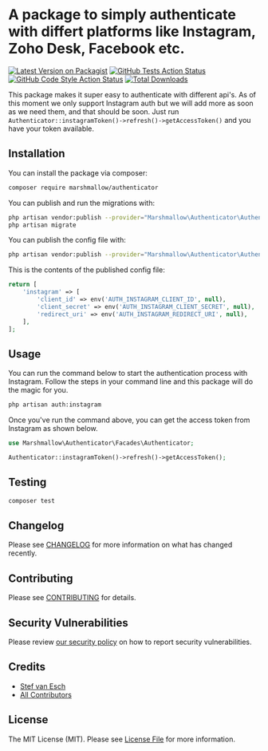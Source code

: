 # A package to simply authenticate with differt platforms like Instagram, Zoho Desk, Facebook etc.

[![Latest Version on Packagist](https://img.shields.io/packagist/v/marshmallow/authenticator.svg?style=flat-square)](https://packagist.org/packages/marshmallow/authenticator)
[![GitHub Tests Action Status](https://img.shields.io/github/workflow/status/marshmallow/authenticator/run-tests?label=tests)](https://github.com/marshmallow/authenticator/actions?query=workflow%3Arun-tests+branch%3Amain)
[![GitHub Code Style Action Status](https://img.shields.io/github/workflow/status/marshmallow/authenticator/Check%20&%20fix%20styling?label=code%20style)](https://github.com/marshmallow/authenticator/actions?query=workflow%3A"Check+%26+fix+styling"+branch%3Amain)
[![Total Downloads](https://img.shields.io/packagist/dt/marshmallow/authenticator.svg?style=flat-square)](https://packagist.org/packages/marshmallow/authenticator)

This package makes it super easy to authenticate with different api's. As of this moment we only support Instagram auth but we will add more as soon as we need them, and that should be soon. Just run `Authenticator::instagramToken()->refresh()->getAccessToken()` and you have your token available.

## Installation

You can install the package via composer:

```bash
composer require marshmallow/authenticator
```

You can publish and run the migrations with:

```bash
php artisan vendor:publish --provider="Marshmallow\Authenticator\AuthenticatorServiceProvider" --tag="authenticator-migrations"
php artisan migrate
```

You can publish the config file with:

```bash
php artisan vendor:publish --provider="Marshmallow\Authenticator\AuthenticatorServiceProvider" --tag="authenticator-config"
```

This is the contents of the published config file:

```php
return [
    'instagram' => [
        'client_id' => env('AUTH_INSTAGRAM_CLIENT_ID', null),
        'client_secret' => env('AUTH_INSTAGRAM_CLIENT_SECRET', null),
        'redirect_uri' => env('AUTH_INSTAGRAM_REDIRECT_URI', null),
    ],
];
```

## Usage

You can run the command below to start the authentication process with Instagram. Follow the steps in your command line and this package will do the magic for you.

```bash
php artisan auth:instagram
```

Once you've run the command above, you can get the access token from Instagram as shown below.

```php
use Marshmallow\Authenticator\Facades\Authenticator;

Authenticator::instagramToken()->refresh()->getAccessToken();
```

## Testing

```bash
composer test
```

## Changelog

Please see [CHANGELOG](CHANGELOG.md) for more information on what has changed recently.

## Contributing

Please see [CONTRIBUTING](.github/CONTRIBUTING.md) for details.

## Security Vulnerabilities

Please review [our security policy](../../security/policy) on how to report security vulnerabilities.

## Credits

-   [Stef van Esch](https://github.com/marshmallow-packages)
-   [All Contributors](../../contributors)

## License

The MIT License (MIT). Please see [License File](LICENSE.md) for more information.
